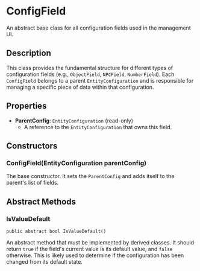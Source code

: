 # ConfigField

An abstract base class for all configuration fields used in the management UI.

## Description

This class provides the fundamental structure for different types of configuration fields (e.g., `ObjectField`, `NPCField`, `NumberField`). Each `ConfigField` belongs to a parent `EntityConfiguration` and is responsible for managing a specific piece of data within that configuration.

## Properties

-   **ParentConfig**: `EntityConfiguration` (read-only)
    -   A reference to the `EntityConfiguration` that owns this field.

## Constructors

### ConfigField(EntityConfiguration parentConfig)
The base constructor. It sets the `ParentConfig` and adds itself to the parent's list of fields.

## Abstract Methods

### IsValueDefault
`public abstract bool IsValueDefault()`

An abstract method that must be implemented by derived classes. It should return `true` if the field's current value is its default value, and `false` otherwise. This is likely used to determine if the configuration has been changed from its default state.
